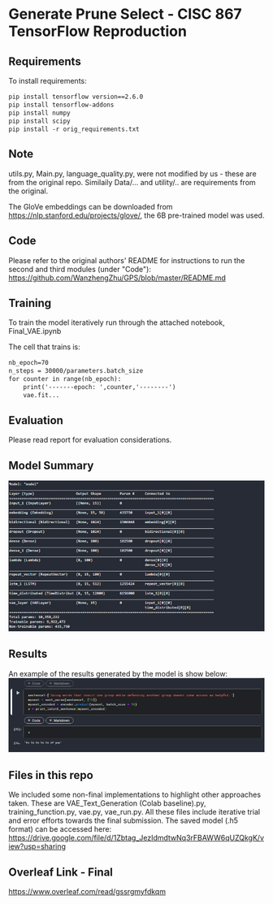 # Generate Prune Select - CISC 867 TensorFlow Reproduction

## Requirements
To install requirements:
```setup
pip install tensorflow version==2.6.0
pip install tensorflow-addons
pip install numpy
pip install scipy
pip install -r orig_requirements.txt
```
## Note
utils.py, Main.py, language_quality.py, were not modified by us - these are from the original repo.
Similaily Data/... and utility/.. are requirements from the original.

The GloVe embeddings can be downloaded from https://nlp.stanford.edu/projects/glove/, the 6B pre-trained model was used.

## Code
Please refer to the original authors' README for instructions to run the second and third modules (under "Code"): https://github.com/WanzhengZhu/GPS/blob/master/README.md

## Training
To train the model iteratively run through the attached notebook, Final_VAE.ipynb

The cell that trains is:
```
nb_epoch=70
n_steps = 30000/parameters.batch_size 
for counter in range(nb_epoch):
    print('-------epoch: ',counter,'--------')
    vae.fit...
```

## Evaluation
Please read report for evaluation considerations.


## Model Summary
![alt text](https://github.com/rholford/867_project/blob/main/summary.PNG?raw=true)


## Results
An example of the results generated by the model is show below:
![alt text](https://github.com/rholford/867_project/blob/main/result.PNG?raw=true)

## Files in this repo
We included some non-final implementations to highlight other approaches taken. These are VAE_Text_Generation (Colab baseline).py, training_function.py, vae.py, vae_run.py. All these files include iterative trial and error efforts towards the final submission. 
The saved model (.h5 format) can be accessed here: https://drive.google.com/file/d/1Zbtag_JezIdmdtwNq3rFBAWW6qUZQkgK/view?usp=sharing

## Overleaf Link - Final
https://www.overleaf.com/read/gssrgmyfdkqm
